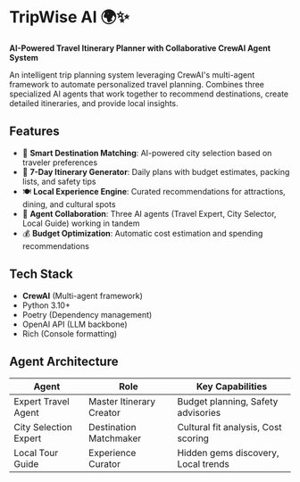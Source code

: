 # TripWise AI 🌍✨

**AI-Powered Travel Itinerary Planner with Collaborative CrewAI Agent System**

An intelligent trip planning system leveraging CrewAI's multi-agent framework to automate personalized travel planning. Combines three specialized AI agents that work together to recommend destinations, create detailed itineraries, and provide local insights.

## Features
- 🧠 **Smart Destination Matching**: AI-powered city selection based on traveler preferences
- 📅 **7-Day Itinerary Generator**: Daily plans with budget estimates, packing lists, and safety tips
- 🍽️ **Local Experience Engine**: Curated recommendations for attractions, dining, and cultural spots
- 🤖 **Agent Collaboration**: Three AI agents (Travel Expert, City Selector, Local Guide) working in tandem
- 💰 **Budget Optimization**: Automatic cost estimation and spending recommendations

## Tech Stack
- **CrewAI** (Multi-agent framework)
- Python 3.10+
- Poetry (Dependency management)
- OpenAI API (LLM backbone)
- Rich (Console formatting)

## Agent Architecture
| Agent                | Role                                   | Key Capabilities                     |
|----------------------|----------------------------------------|--------------------------------------|
| Expert Travel Agent  | Master Itinerary Creator               | Budget planning, Safety advisories   |
| City Selection Expert| Destination Matchmaker                 | Cultural fit analysis, Cost scoring  |
| Local Tour Guide     | Experience Curator                     | Hidden gems discovery, Local trends  |
